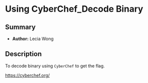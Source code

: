 # Using CyberChef_Decode Binary

## Summary
- **Author:** Lecia Wong

## Description
To decode binary using `CyberChef` to get the flag. 

https://cyberchef.org/
